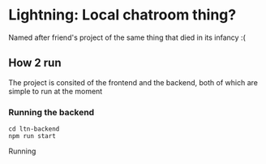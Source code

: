 # Lightning: Local chatroom thing?

Named after friend's project of the same thing that died in its infancy :(

## How 2 run

The project is consited of the frontend and the backend, both of which are simple to run at the moment

### Running the backend

```
cd ltn-backend
npm run start
```

Running